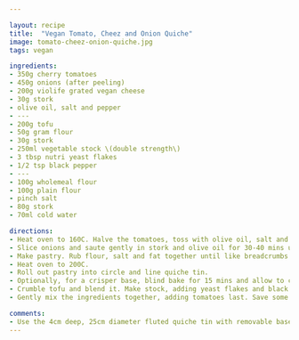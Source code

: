 ```yaml
---

layout: recipe
title:  "Vegan Tomato, Cheez and Onion Quiche"
image: tomato-cheez-onion-quiche.jpg
tags: vegan

ingredients:
- 350g cherry tomatoes
- 450g onions (after peeling)
- 200g violife grated vegan cheese
- 30g stork
- olive oil, salt and pepper
- ---
- 200g tofu
- 50g gram flour
- 30g stork
- 250ml vegetable stock \(double strength\)
- 3 tbsp nutri yeast flakes
- 1/2 tsp black pepper
- ---
- 100g wholemeal flour
- 100g plain flour
- pinch salt
- 80g stork
- 70ml cold water

directions:
- Heat oven to 160C. Halve the tomatoes, toss with olive oil, salt and pepper. Tip onto baking tray lined with greaseproof paper and place in oven for 30 mins.
- Slice onions and saute gently in stork and olive oil for 30-40 mins until soft and translucent.
- Make pastry. Rub flour, salt and fat together until like breadcrumbs with no lumps. Mix in the water and form into a ball. Cover with clingfilm and place in fridge for 30 mins.
- Heat oven to 200C.
- Roll out pastry into circle and line quiche tin.
- Optionally, for a crisper base, blind bake for 15 mins and allow to cool. Use screwed up greaseproof paper and ceramic beads.
- Crumble tofu and blend it. Make stock, adding yeast flakes and black pepper. Make a sauce with gram flour, stork, and stock. Cool a little, then add to tofu in blender and blend well.
- Gently mix the ingredients together, adding tomatoes last. Save some for the top. Pour into the quiche case and press tomatoes gently into top. Place in the oven for 25-30 mins until golden brown and firm.

comments: 
- Use the 4cm deep, 25cm diameter fluted quiche tin with removable base.
---
```


